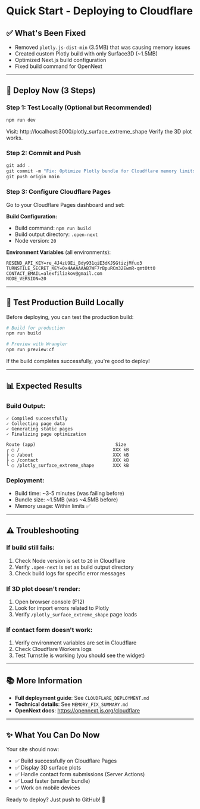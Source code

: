 # Quick Start - Deploying to Cloudflare

## ✅ What's Been Fixed
- Removed `plotly.js-dist-min` (3.5MB) that was causing memory issues
- Created custom Plotly build with only Surface3D (~1.5MB)
- Optimized Next.js build configuration
- Fixed build command for OpenNext

---

## 🚀 Deploy Now (3 Steps)

### Step 1: Test Locally (Optional but Recommended)
```powershell
npm run dev
```
Visit: http://localhost:3000/plotly_surface_extreme_shape
Verify the 3D plot works.

### Step 2: Commit and Push
```powershell
git add .
git commit -m "Fix: Optimize Plotly bundle for Cloudflare memory limits"
git push origin main
```

### Step 3: Configure Cloudflare Pages
Go to your Cloudflare Pages dashboard and set:

**Build Configuration:**
- Build command: `npm run build`
- Build output directory: `.open-next`
- Node version: `20`

**Environment Variables** (all environments):
```
RESEND_API_KEY=re_4J4zU9Ei_Bdy931qiE3dKJSGtizjMfuo3
TURNSTILE_SECRET_KEY=0x4AAAAAAB7WF7rBpuRCm32EwmR-qmtOtt0
CONTACT_EMAIL=alexfiliakov@gmail.com
NODE_VERSION=20
```

---

## 🧪 Test Production Build Locally

Before deploying, you can test the production build:

```powershell
# Build for production
npm run build

# Preview with Wrangler
npm run preview:cf
```

If the build completes successfully, you're good to deploy!

---

## 📊 Expected Results

### Build Output:
```
✓ Compiled successfully
✓ Collecting page data
✓ Generating static pages
✓ Finalizing page optimization

Route (app)                              Size
┌ ○ /                                   XXX kB
├ ○ /about                              XXX kB
├ ○ /contact                            XXX kB
└ ○ /plotly_surface_extreme_shape       XXX kB
```

### Deployment:
- Build time: ~3-5 minutes (was failing before)
- Bundle size: ~1.5MB (was ~4.5MB before)
- Memory usage: Within limits ✅

---

## ⚠️ Troubleshooting

### If build still fails:
1. Check Node version is set to `20` in Cloudflare
2. Verify `.open-next` is set as build output directory
3. Check build logs for specific error messages

### If 3D plot doesn't render:
1. Open browser console (F12)
2. Look for import errors related to Plotly
3. Verify `/plotly_surface_extreme_shape` page loads

### If contact form doesn't work:
1. Verify environment variables are set in Cloudflare
2. Check Cloudflare Workers logs
3. Test Turnstile is working (you should see the widget)

---

## 📚 More Information

- **Full deployment guide**: See `CLOUDFLARE_DEPLOYMENT.md`
- **Technical details**: See `MEMORY_FIX_SUMMARY.md`
- **OpenNext docs**: https://opennext.js.org/cloudflare

---

## ✨ What You Can Do Now

Your site should now:
- ✅ Build successfully on Cloudflare Pages
- ✅ Display 3D surface plots
- ✅ Handle contact form submissions (Server Actions)
- ✅ Load faster (smaller bundle)
- ✅ Work on mobile devices

Ready to deploy? Just push to GitHub! 🎉
